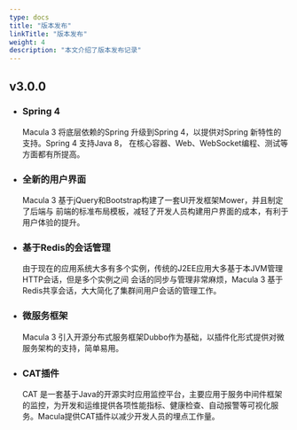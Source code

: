 ```yaml
---
type: docs
title: "版本发布"
linkTitle: "版本发布"
weight: 4
description: "本文介绍了版本发布记录"
---
```


## v3.0.0

* ### Spring 4

  Macula 3 将底层依赖的Spring 升级到Spring 4，以提供对Spring 新特性的支持。Spring 4 支持Java 8， 在核心容器、Web、WebSocket编程、测试等方面都有所提高。

* ### 全新的用户界面

  Macula 3 基于jQuery和Bootstrap构建了一套UI开发框架Mower，并且制定了后端与 前端的标准布局模板，减轻了开发人员构建用户界面的成本，有利于用户体验的提升。

* ### 基于Redis的会话管理

  由于现在的应用系统大多有多个实例，传统的J2EE应用大多基于本JVM管理HTTP会话，但是多个实例之间 会话的同步与管理非常麻烦，Macula 3 基于Redis共享会话，大大简化了集群间用户会话的管理工作。

* ### 微服务框架

  Macula 3 引入开源分布式服务框架Dubbo作为基础，以插件化形式提供对微服务架构的支持，简单易用。

* ### CAT插件

  CAT 是一套基于Java的开源实时应用监控平台，主要应用于服务中间件框架的监控，为开发和运维提供各项性能指标、健康检查、自动报警等可视化服务。Macula提供CAT插件以减少开发人员的埋点工作量。




